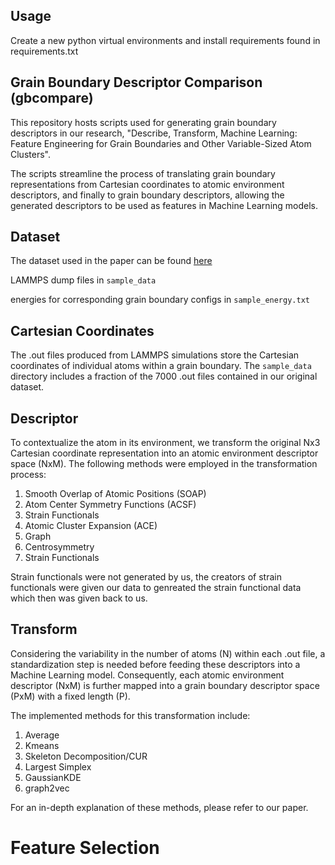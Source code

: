 ## Usage

Create a new python virtual environments and install requirements found in requirements.txt

## Grain Boundary Descriptor Comparison (gbcompare)

This repository hosts scripts used for generating grain boundary descriptors in our research, "Describe, Transform, Machine Learning: Feature Engineering for Grain Boundaries and Other Variable-Sized Atom Clusters". 

The scripts streamline the process of translating grain boundary representations from Cartesian coordinates to atomic environment descriptors, and finally to grain boundary descriptors, allowing the generated descriptors to be used as features in Machine Learning models.

## Dataset
The dataset used in the paper can be found [here](https://data.mendeley.com/datasets/4ykjz4ngwt)

LAMMPS dump files in ```sample_data```

energies for corresponding grain boundary configs in ```sample_energy.txt```


## Cartesian Coordinates

The .out files produced from LAMMPS simulations store the Cartesian coordinates of individual atoms within a grain boundary. The `sample_data` directory includes a fraction of the 7000 .out files contained in our original dataset.

## Descriptor

To contextualize the atom in its environment, we transform the original Nx3 Cartesian coordinate representation into an atomic environment descriptor space (NxM). The following methods were employed in the transformation process:

1. Smooth Overlap of Atomic Positions (SOAP)
2. Atom Center Symmetry Functions (ACSF)
3. Strain Functionals
4. Atomic Cluster Expansion (ACE)
5. Graph
6. Centrosymmetry
7. Strain Functionals

Strain functionals were not generated by us, the creators of strain functionals were given our data to genreated the strain functional data which then was given back to us.

## Transform

Considering the variability in the number of atoms (N) within each .out file, a standardization step is needed before feeding these descriptors into a Machine Learning model. Consequently, each atomic environment descriptor (NxM) is further mapped into a grain boundary descriptor space (PxM) with a fixed length (P). 

The implemented methods for this transformation include:

1. Average
2. Kmeans
3. Skeleton Decomposition/CUR
4. Largest Simplex
5. GaussianKDE
6. graph2vec

For an in-depth explanation of these methods, please refer to our paper.

# Feature Selection

